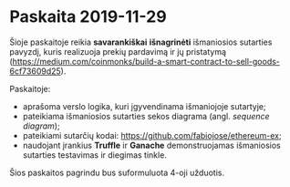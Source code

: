 # Paskaita 2019-11-29
Šioje paskaitoje reikia **savarankiškai** **išnagrinėti** išmaniosios sutarties pavyzdį, kuris realizuoja prekių pardavimą ir jų pristatymą (https://medium.com/coinmonks/build-a-smart-contract-to-sell-goods-6cf73609d25).

Paskaitoje:
- aprašoma verslo logika, kuri įgyvendinama išmaniojoje sutartyje;
- pateikiama išmaniosios sutarties sekos diagrama (angl. *sequence diagram*);
- pateikiami sutarčių kodai: https://github.com/fabiojose/ethereum-ex;
- naudojant įrankius **Truffle** ir **Ganache** demonstruojamas išmaniosios sutarties testavimas ir diegimas tinkle.

Šios paskaitos pagrindu bus suformuluota 4-oji užduotis.

